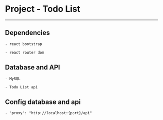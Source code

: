 # Project - Todo List

---

## Dependencies

    - react bootstrap
  
    - react router dom

## Database and API

    - MySQL
    
    - Todo List api

## Config database and api

    - "proxy": "http://localhost:{port}/api"
